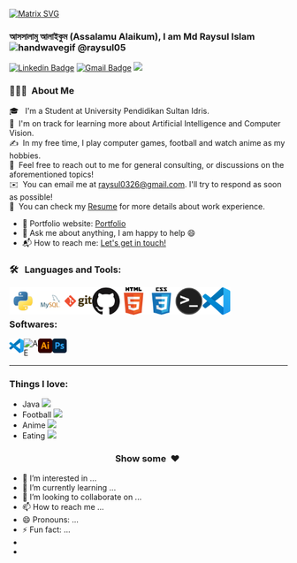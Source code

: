 [![Matrix SVG](https://raw.githubusercontent.com/rodrigograca31/rodrigograca31/master/matrix.svg)](https://youtu.be/xvFZjo5PgG0?si=aj708gZnlhDxgvsy)
<!---

<!-- <h3>আসসালামু আলাইকুম (Assalamu Alaikum), I am Md Raysul Islam 👋 @raysul05</h3> -->
### আসসালামু আলাইকুম (Assalamu Alaikum), I am Md Raysul Islam <img alt="handwavegif" src="https://user-images.githubusercontent.com/39513876/112366216-8cfe7400-8cfe-11eb-8116-7d3dbae20e97.gif" width='40' align=""/> @raysul05
[![Linkedin Badge](https://img.shields.io/badge/-raysul5-blue?style=flat-square&logo=Linkedin&logoColor=white&link=https://www.linkedin.com/in/raysul5/)](https://www.linkedin.com/in/raysul5/)
[![Gmail Badge](https://img.shields.io/badge/-raysul0326@gmail.com-c14438?style=flat-square&logo=Gmail&logoColor=white&link=mailto:raysul0326@gmail.com)](mailto:raysul0326@gmail.com) 
<a href="https://instagram.com/raysul_5"><img src="https://img.shields.io/badge/-@raysul_5_-E4405F?style=flat&logo=Instagram&logoColor=white"/></a> &nbsp;
### 👨🏻‍💻 &nbsp;About Me
🎓 &nbsp; I'm a Student at University Pendidikan Sultan Idris. \
🌱 &nbsp;I'm on track for learning more about Artificial Intelligence and Computer Vision.\
✍️ &nbsp;In my free time, I play computer games, football and watch anime as my hobbies.\
💬 &nbsp;Feel free to reach out to me for general consulting, or discussions on the aforementioned topics!\
✉️ &nbsp;You can email me at raysul0326@gmail.com. I'll try to respond as soon as possible!\
📄 &nbsp;You can check my [Resume](https://drive.google.com/file/d/1KdgabQ-umIBNiVpa-EB-I8Z4dTwdWQXQ/view?usp=drive_link) for more details about work experience.

- 🎯 Portfolio website: [Portfolio](https://varadbhogayata.github.io/)
- 💬 Ask me about anything, I am happy to help :smile:
- 📬 How to reach me: [Let's get in touch!][Linkedin]

###  🛠 &nbsp; Languages and Tools: 
<img align="left" alt="HTML5" width="50px" src="https://raw.githubusercontent.com/github/explore/80688e429a7d4ef2fca1e82350fe8e3517d3494d/topics/python/python.png" />
<img align="left" alt="MySQL" width="50px" src="https://raw.githubusercontent.com/github/explore/80688e429a7d4ef2fca1e82350fe8e3517d3494d/topics/mysql/mysql.png" />
<img align="left" alt="Git" width="50px" src="https://raw.githubusercontent.com/github/explore/80688e429a7d4ef2fca1e82350fe8e3517d3494d/topics/git/git.png" />
<img align="left" alt="GitHub" width="50px" src="https://raw.githubusercontent.com/github/explore/78df643247d429f6cc873026c0622819ad797942/topics/github/github.png"/>
<img align="left" alt="HTML5" width="50px" src="https://raw.githubusercontent.com/github/explore/80688e429a7d4ef2fca1e82350fe8e3517d3494d/topics/html/html.png" />
<img align="left" alt="CSS3" width="50px" src="https://raw.githubusercontent.com/github/explore/80688e429a7d4ef2fca1e82350fe8e3517d3494d/topics/css/css.png" />
<img align="left" alt="HTML5" width="50px" src="https://raw.githubusercontent.com/github/explore/80688e429a7d4ef2fca1e82350fe8e3517d3494d/topics/terminal/terminal.png" />
<img align="left" alt="Visual Studio Code" width="50px" src="https://raw.githubusercontent.com/github/explore/80688e429a7d4ef2fca1e82350fe8e3517d3494d/topics/visual-studio-code/visual-studio-code.png" />

<br>
<br>

### Softwares:

<img align="left" alt="Visual Studio Code" width="26px" src="https://raw.githubusercontent.com/github/explore/80688e429a7d4ef2fca1e82350fe8e3517d3494d/topics/visual-studio-code/visual-studio-code.png" />
<a href="https://adobe.com/products/aftereffects.htm" target="_blank"> <img align="left" alt="AE" width="26px" src="https://w7.pngwing.com/pngs/332/508/png-transparent-adobe-after-effects-macos-bigsur-icon-thumbnail.png"/> </a> 
<a href="https://www.adobe.com/in/products/illustrator.html" target="_blank"> <img align="left" alt="Illustrator" width="26px" src="https://github.com/Aakarsh-B/trying-repos/blob/master/illustrator.png?raw=true"/> </a> 
<a href="https://www.photoshop.com/en" target="_blank"> <img align="left" alt="Photoshop" width="26px" src="https://github.com/Aakarsh-B/trying-repos/blob/master/photoshop.png?raw=true"/> </a>


<br />
<br />

---

### Things I love:
- Java <img src="https://i.giphy.com/media/v1.Y2lkPTc5MGI3NjExNDdrNXMwcmRwY2hhbHRvc254YnFydWVudnJ1Z3B5NDBpdGtmbXM0eCZlcD12MV9pbnRlcm5hbF9naWZfYnlfaWQmY3Q9Zw/WYNPuf7UqQv6gKCyv9/giphy.gif" width="30">
- Football <img src="https://i.giphy.com/media/v1.Y2lkPTc5MGI3NjExajRvYTAwZ2doNGdibnFtMzV3d3pkN250enFqamFpeDd3dWhueTIyYiZlcD12MV9pbnRlcm5hbF9naWZfYnlfaWQmY3Q9Zw/qYxZiiuxQIiexrKqj3/giphy.gif" width="30">
- Anime <img src="https://i.giphy.com/media/v1.Y2lkPTc5MGI3NjExc2Vhb2xyeXAwMTNxdmRiNGM2NGJkMTFnbmZidzNtZWdsdzN5b29udyZlcD12MV9pbnRlcm5hbF9naWZfYnlfaWQmY3Q9Zw/GAAEtz4bz8yFyeUA6M/giphy.gif" width="50">
- Eating <img src="https://i.giphy.com/media/v1.Y2lkPTc5MGI3NjExZG1ucnRweDdoaGpxcWdyODZ4djRsY3h3MmJuYjJxdm9lc3UxMW5wdCZlcD12MV9pbnRlcm5hbF9naWZfYnlfaWQmY3Q9Zw/K4x1ZL36xWCf6/giphy.gif" width="35">

<h3 align="center">Show some &nbsp;❤️&nbsp;</h3>

- 👀 I’m interested in ...
- 🌱 I’m currently learning ...
- 💞️ I’m looking to collaborate on ...
- 📫 How to reach me ...
- 😄 Pronouns: ...
- ⚡ Fun fact: ...
- 
- <!--[website]: -->
[linkedin]: https://www.linkedin.com/in/raysul5/
